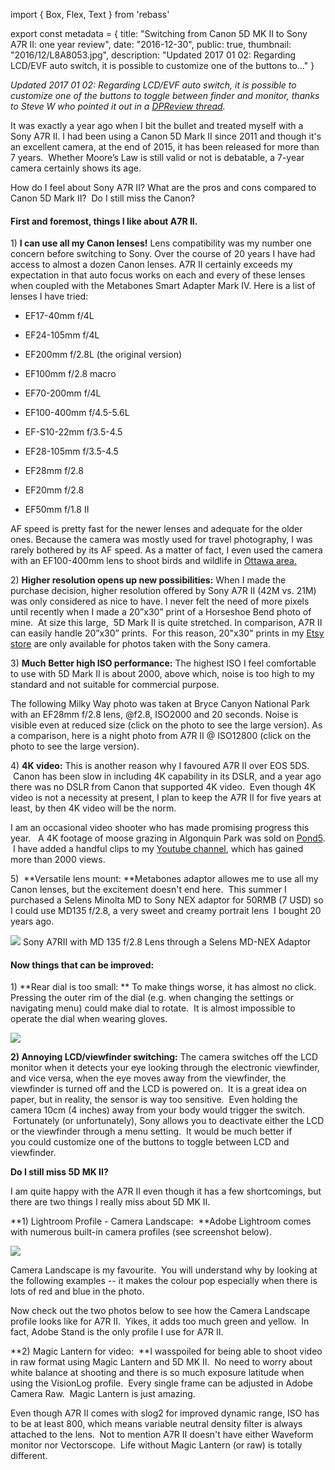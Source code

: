 import { Box, Flex, Text } from 'rebass'

export const metadata = { title: "Switching from Canon 5D MK II to Sony A7R II: one year review", date: "2016-12-30", public: true, thumbnail: "2016/12/L8A8053.jpg", description: "Updated 2017 01 02: Regarding LCD/EVF auto switch, it is possible to customize one of the buttons to..." }

_Updated 2017 01 02: Regarding LCD/EVF auto switch, it is possible to customize one of the buttons to toggle between finder and monitor, thanks to Steve W who pointed it out in a [DPReview thread](https://www.dpreview.com/forums/thread/4098810#forum-post-58894054)._

It was exactly a year ago when I bit the bullet and treated myself with a Sony A7R II. I had been using a Canon 5D Mark II since 2011 and though it's an excellent camera, at the end of 2015, it has been released for more than 7 years.  Whether Moore’s Law is still valid or not is debatable, a 7-year camera certainly shows its age.

How do I feel about Sony A7R II? What are the pros and cons compared to Canon 5D Mark II?  Do I still miss the Canon?

#### First and foremost, things I like about A7R II.

1\) **I can use all my Canon lenses!** Lens compatibility was my number one concern before switching to Sony. Over the course of 20 years I have had access to almost a dozen Canon lenses. A7R II certainly exceeds my expectation in that auto focus works on each and every of these lenses when coupled with the Metabones Smart Adapter Mark IV. Here is a list of lenses I have tried:

- EF17-40mm f/4L

- EF24-105mm f/4L

- EF200mm f/2.8L (the original version)

- EF100mm f/2.8 macro

- EF70-200mm f/4L

- EF100-400mm f/4.5-5.6L

- EF-S10-22mm f/3.5-4.5

- EF28-105mm f/3.5-4.5

- EF28mm f/2.8

- EF20mm f/2.8

- EF50mm f/1.8 II

AF speed is pretty fast for the newer lenses and adequate for the older ones. Because the camera was mostly used for travel photography, I was rarely bothered by its AF speed. As a matter of fact, I even used the camera with an EF100-400mm lens to shoot birds and wildlife in [Ottawa area.](http://pixontrips.com/blogs/golden-hours-in-the-ottawa-green-belt/)

<Flex flexWrap="wrap" mx={-3}>
  <Box width={[1, 1/3]} px={3}>
    <BlogPhoto alt="" url="http://pixontrips.com/wp-content/uploads/2016/12/Male-Wood-Duck-in-Water-485x323.jpg" href="http://pixontrips.com/product/male-wood-duck-in-water/male-wood-duck-in-water-pix-on-trips/" caption="Male Wood Duck in Water" />
  </Box>
  <Box width={[1, 1/3]} px={3}>
    <BlogPhoto alt="Hairy woodpecker (picoides villosus) on a tree - Pix on Trips" url="http://pixontrips.com/wp-content/uploads/2016/03/Hairy-woodpecker-picoides-villosus-on-a-tree-485x323.jpg" href="http://pixontrips.com/product/hairy-woodpecker-picoides-villosus-on-a-tree/hairy-woodpecker-picoides-villosus-on-a-tree-pix-on-trips/" caption="Hairy Woodpecker (Picoides Pillosus)" />
  </Box>
  <Box width={[1, 1/3]} px={3}>
    <BlogPhoto alt="white tailed deer in winter - Pix on Trips" url="http://pixontrips.com/wp-content/uploads/2016/03/white-tailed-deer-in-winter-1-485x323.jpg" href="http://pixontrips.com/product/white-tailed-deer-in-winter-2/white-tailed-deer-in-winter-pix-on-trips-2/" caption="White-tailed Deer in Winter" />
  </Box>
</Flex>

2\) **Higher resolution opens up new possibilities:** When I made the purchase decision, higher resolution offered by Sony A7R II (42M vs. 21M) was only considered as nice to have. I never felt the need of more pixels until recently when I made a 20”x30” print of a Horseshoe Bend photo of mine.  At size this large,  5D Mark II is quite stretched. In comparison, A7R II can easily handle 20”x30” prints.  For this reason, 20"x30" prints in my [Etsy store](https://www.etsy.com/ca/shop/Pixontrips) are only available for photos taken with the Sony camera.

<Flex flexWrap="wrap" mx={-3}>
  <Box width={[1, 1/2]} px={3}>
    <BlogPhoto alt="Horseshoe Bend at Sunset - Pix on Trips" url="http://pixontrips.com/wp-content/uploads/2016/02/Horseshoe-Bend-at-Sunset.jpg" href="http://pixontrips.com/product/horseshoe-bend-at-sunset/horseshoe-bend-at-sunset-pix-on-trips/" caption="Horseshoe Bend at Sunset - (EOS 5D MK II)" />
  </Box>
  <Box width={[1, 1/2]} px={3}>
    <BlogPhoto alt="Winter landscape of a wilderness park - Pix on Trips" url="http://pixontrips.com/wp-content/uploads/2016/03/Winter-landscape-of-a-wilderness-park-4533.jpg" href="http://pixontrips.com/product/winter-landscape-of-a-wilderness-park-3/winter-landscape-of-a-wilderness-park-pix-on-trips-3/" caption="Winter Landscape of Algonquin Park - (Sony A7R II)" />
  </Box>
</Flex>

3\) **Much** **Better high ISO performance:** The highest ISO I feel comfortable to use with 5D Mark II is about 2000, above which, noise is too high to my standard and not suitable for commercial purpose.

<Flex flexWrap="wrap" mx={-3}>
  <Box width={[1, 1/2]} px={3}>
    <Text>The following Milky Way photo was taken at Bryce Canyon National Park with an EF28mm f/2.8 lens, @f2.8, ISO2000 and 20 seconds. Noise is visible even at reduced size (click on the photo to see the large version).</Text>
    <BlogPhoto alt="Starry Night at Bryce Canyon National Park" url="http://pixontrips.com/wp-content/uploads/2016/12/MG_2584-485x728.jpg" href="http://pixontrips.com/wp-content/uploads/2016/12/MG_2584.jpg" caption="Starry Night at Bryce Canyon NP - EOS 5D MK II @ISO2000" />
  </Box>
  <Box width={[1, 1/2]} px={3}>
    <Text>As a comparison, here is a night photo from A7R II @ ISO12800 (click on the photo to see the large version).</Text>
    <BlogPhoto alt="Camping in winter" url="http://pixontrips.com/wp-content/uploads/2016/12/DSC00089-960x640.jpg" href="http://pixontrips.com/wp-content/uploads/2016/12/DSC00089.jpg" caption="Youth Sit by Camp Fire in Winter in Algonquin Provincial Park  - Sony A7R II, @ISO12800" />
  </Box>
</Flex>

4\) **4K video:** This is another reason why I favoured A7R II over EOS 5DS.  Canon has been slow in including 4K capability in its DSLR, and a year ago there was no DSLR from Canon that supported 4K video.  Even though 4K video is not a necessity at present, I plan to keep the A7R II for five years at least, by then 4K video will be the norm.

I am an occasional video shooter who has made promising progress this year.   A 4K footage of moose grazing in Algonquin Park was sold on [Pond5](https://www.pond5.com/stock-footage/58885967/female-moose-grazing-winter.html).  I have added a handful clips to my [Youtube channel](https://www.youtube.com/channel/UCVXS1WLIC70Af8jaxGFudHw), which has gained more than 2000 views.

5\)  **Versatile lens mount: **Metabones adaptor allowes me to use all my Canon lenses, but the excitement doesn't end here.  This summer I purchased a Selens Minolta MD to Sony NEX adaptor for 50RMB (7 USD) so I could use MD135 f/2.8, a very sweet and creamy portrait lens  I bought 20 years ago.

[![](http://pixontrips.com/wp-content/uploads/2016/12/L8A8056.jpg)](http://pixontrips.com/blogs/my-experience-switching-from-canon-5d-mark-ii-to-sony-a7r-ii-one-year-review/sony-a7r-ii-with-a-minolta-md-lens/) Sony A7RII with MD 135 f/2.8 Lens through a Selens MD-NEX Adaptor

#### Now things that can be improved:

1\) **Rear dial is too small: ** To make things worse, it has almost no click.  
Pressing the outer rim of the dial (e.g. when changing the settings or navigating menu) could make dial to rotate.  It is almost impossible to operate the dial when wearing gloves.

**[![](http://pixontrips.com/wp-content/uploads/2016/12/Compare1-001.jpeg)](http://pixontrips.com/blogs/my-experience-switching-from-canon-5d-mark-ii-to-sony-a7r-ii-one-year-review/compare1-001/)**

**2) Annoying LCD/viewfinder switching:** The camera switches off the LCD monitor when it detects your eye looking through the electronic viewfinder, and vice versa, when the eye moves away from the viewfinder, the viewfinder is turned off and the LCD is powered on.  It is a great idea on paper, but in reality, the sensor is way too sensitive.  Even holding the camera 10cm (4 inches) away from your body would trigger the switch.  Fortunately (or unfortunately), Sony allows you to deactivate either the LCD or the viewfinder through a menu setting.  It would be much better if you could customize one of the buttons to toggle between LCD and viewfinder.

**Do I still miss 5D MK II?**

I am quite happy with the A7R II even though it has a few shortcomings, but there are two things I really miss about 5D MK II.

**1) Lightroom Profile - Camera Landscape:  **Adobe Lightroom comes with numerous built-in camera profiles (see screenshot below).

[![](http://pixontrips.com/wp-content/uploads/2016/12/Screen-Shot-2016-12-30-at-10.28.34-PM.png)](http://pixontrips.com/blogs/my-experience-switching-from-canon-5d-mark-ii-to-sony-a7r-ii-one-year-review/screen-shot-2016-12-30-at-10-28-34-pm/)

Camera Landscape is my favourite.  You will understand why by looking at the following examples -- it makes the colour pop especially when there is lots of red and blue in the photo.

<Flex flexWrap="wrap" mx={-3}>
  <Box width={[1, 1/2]} px={3}>
    <BlogPhoto alt="" url="http://pixontrips.com/wp-content/uploads/2016/12/MG_1967_adobe_standard.jpg" href="http://pixontrips.com/blogs/my-experience-switching-from-canon-5d-mark-ii-to-sony-a7r-ii-one-year-review/red-rocks-4/" caption="EOS5D MK II, Camera Calibration Profile: Adobe Standard" />
  </Box>
  <Box width={[1, 1/2]} px={3}>
    <BlogPhoto alt="" url="http://pixontrips.com/wp-content/uploads/2016/12/MG_1967_camera_landscape.jpg" href="http://pixontrips.com/blogs/my-experience-switching-from-canon-5d-mark-ii-to-sony-a7r-ii-one-year-review/red-rocks-5/" caption="EOS5D MK II, Camera Calibration Profile: Camera Landscape" />
  </Box>
</Flex>

Now check out the two photos below to see how the Camera Landscape profile looks like for A7R II.  Yikes, it adds too much green and yellow.  In fact, Adobe Stand is the only profile I use for A7R II.

<Flex flexWrap="wrap" mx={-3}>
  <Box width={[1, 1/2]} px={3}>
    <BlogPhoto alt="" url="http://pixontrips.com/wp-content/uploads/2016/12/DSC1041_adobe_standard.jpg" href="http://pixontrips.com/blogs/my-experience-switching-from-canon-5d-mark-ii-to-sony-a7r-ii-one-year-review/lake-of-two-rivers-at-sunrise-4/" caption="A7R II, Camera Calibration Profile: Adobe Standard" />
  </Box>
  <Box width={[1, 1/2]} px={3}>
    <BlogPhoto alt="" url="http://pixontrips.com/wp-content/uploads/2016/12/DSC1041-camera_landscape.jpg" href="http://pixontrips.com/blogs/my-experience-switching-from-canon-5d-mark-ii-to-sony-a7r-ii-one-year-review/lake-of-two-rivers-at-sunrise-5/" caption="A7R II, Camera Calibration Profile: Camera Landscape" />
  </Box>
</Flex>

**2) Magic Lantern for video:  **I wasspoiled for being able to shoot video in raw format using Magic Lantern and 5D MK II.  No need to worry about white balance at shooting and there is so much exposure latitude when using the VisionLog profile.  Every single frame can be adjusted in Adobe Camera Raw.  Magic Lantern is just amazing.

Even though A7R II comes with slog2 for improved dynamic range, ISO has to be at least 800, which means variable neutral density filter is always attached to the lens.  Not to mention A7R II doesn't have either Waveform monitor nor Vectorscope.  Life without Magic Lantern (or raw) is totally different.
